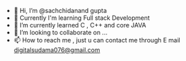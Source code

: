 - 👋 Hi, I’m @sachchidanand gupta
- 👀 Currently I'm learning Full stack Development
- 🌱 I’m currently learned C , C++ and core JAVA 
- 💞️ I’m looking to collaborate on ...
- 📫 How to reach me , just u can contact me through E mail digitalsudama076@gmail.com

<!---
hackwithhuman/hackwithhuman is a ✨ special ✨ repository because its `README.md` (this file) appears on your GitHub profile.
You can click the Preview link to take a look at your changes.
--->
